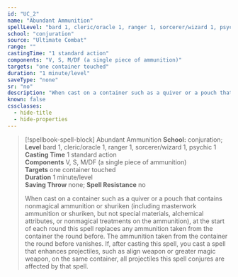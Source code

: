 ```yaml
---
id: "UC_2"
name: "Abundant Ammunition"
spellLevel: "bard 1, cleric/oracle 1, ranger 1, sorcerer/wizard 1, psychic 1"
school: "conjuration"
source: "Ultimate Combat"
range: ""
castingTime: "1 standard action"
components: "V, S, M/DF (a single piece of ammunition)"
targets: "one container touched"
duration: "1 minute/level"
saveType: "none"
sr: "no"
description: "When cast on a container such as a quiver or a pouch that contains nonmagical ammunition or shuriken (including masterwork ammunition or shuriken, but not special materials, alchemical attributes, or nonmagical treatments on the ammunition), at the start of each round this spell replaces any ammunition taken from the container the round before. The ammunition taken from the container the round before vanishes. If, after casting this spell, you cast a spell that enhances projectiles, such as align weapon or greater magic weapon, on the same container, all projectiles this spell conjures are affected by that spell."
known: false
cssclasses:
  - hide-title
  - hide-properties
---
```


> [!spellbook-spell-block] Abundant Ammunition
> **School:** conjuration; **Level** bard 1, cleric/oracle 1, ranger 1, sorcerer/wizard 1, psychic 1
> **Casting Time** 1 standard action  
> **Components** V, S, M/DF (a single piece of ammunition)  
> **Targets** one container touched  
> **Duration** 1 minute/level  
> **Saving Throw** none; **Spell Resistance** no
> 
> When cast on a container such as a quiver or a pouch that contains nonmagical ammunition or shuriken (including masterwork ammunition or shuriken, but not special materials, alchemical attributes, or nonmagical treatments on the ammunition), at the start of each round this spell replaces any ammunition taken from the container the round before. The ammunition taken from the container the round before vanishes. If, after casting this spell, you cast a spell that enhances projectiles, such as align weapon or greater magic weapon, on the same container, all projectiles this spell conjures are affected by that spell.